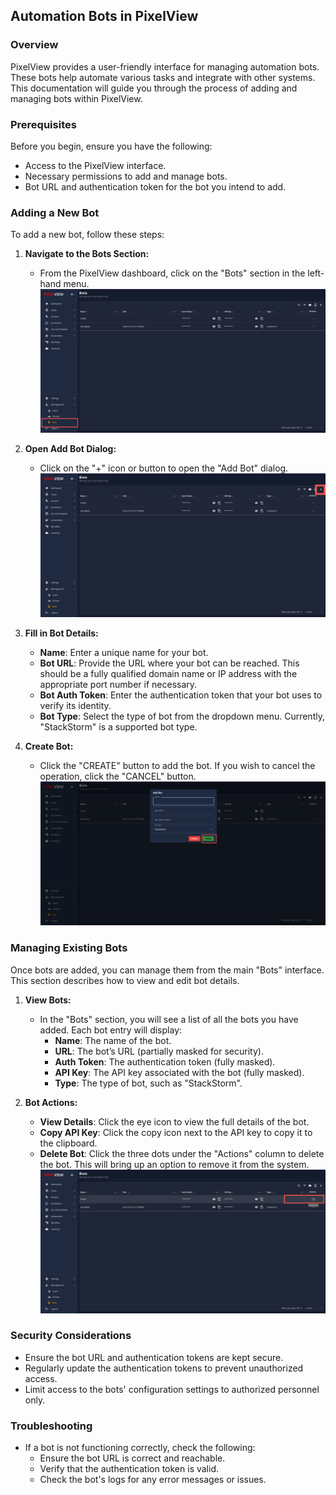 ## Automation Bots in PixelView

### Overview

PixelView provides a user-friendly interface for managing automation bots. These bots help automate various tasks and integrate with other systems. This documentation will guide you through the process of adding and managing bots within PixelView.

### Prerequisites

Before you begin, ensure you have the following:

- Access to the PixelView interface.
- Necessary permissions to add and manage bots.
- Bot URL and authentication token for the bot you intend to add.

### Adding a New Bot

To add a new bot, follow these steps:

1. **Navigate to the Bots Section:**
    
    - From the PixelView dashboard, click on the "Bots" section in the left-hand menu.
    ![Re-Open Cases](pix-images/bots.png)

2. **Open Add Bot Dialog:**
    - Click on the "+" icon or button to open the "Add Bot" dialog.
    ![add bots](pix-images/add-bot.png)
3. **Fill in Bot Details:**
    - **Name**: Enter a unique name for your bot.
    - **Bot URL**: Provide the URL where your bot can be reached. This should be a fully qualified domain name or IP address with the appropriate port number if necessary.
    - **Bot Auth Token**: Enter the authentication token that your bot uses to verify its identity.
    - **Bot Type**: Select the type of bot from the dropdown menu. Currently, "StackStorm" is a supported bot type.
4. **Create Bot:**
    - Click the "CREATE" button to add the bot. If you wish to cancel the operation, click the "CANCEL" button.
    ![Create bots](pix-images/create-bot.png)

### Managing Existing Bots

Once bots are added, you can manage them from the main "Bots" interface. This section describes how to view and edit bot details.

1. **View Bots:**
    
    - In the "Bots" section, you will see a list of all the bots you have added. Each bot entry will display:
        - **Name**: The name of the bot.
        - **URL**: The bot’s URL (partially masked for security).
        - **Auth Token**: The authentication token (fully masked).
        - **API Key**: The API key associated with the bot (fully masked).
        - **Type**: The type of bot, such as "StackStorm".
2. **Bot Actions:**
    
    - **View Details**: Click the eye icon to view the full details of the bot.
    - **Copy API Key**: Click the copy icon next to the API key to copy it to the clipboard.
    - **Delete Bot**: Click the three dots under the "Actions" column to delete the bot. This will bring up an option to remove it from the system.
    ![Delete Bots](pix-images/delete-bots.png)


### Security Considerations

- Ensure the bot URL and authentication tokens are kept secure.
- Regularly update the authentication tokens to prevent unauthorized access.
- Limit access to the bots' configuration settings to authorized personnel only.

### Troubleshooting

- If a bot is not functioning correctly, check the following:
    - Ensure the bot URL is correct and reachable.
    - Verify that the authentication token is valid.
    - Check the bot's logs for any error messages or issues.